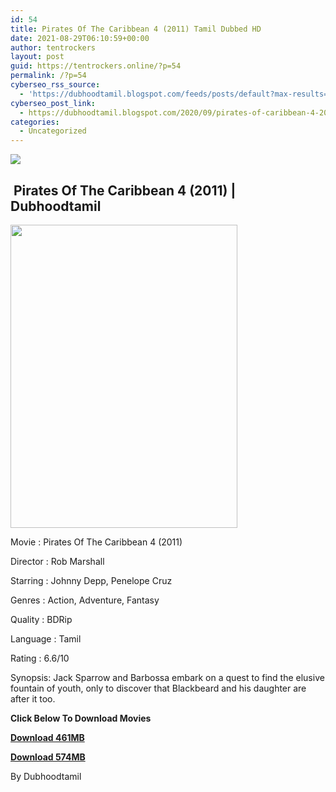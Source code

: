 ```yaml
---
id: 54
title: Pirates Of The Caribbean 4 (2011) Tamil Dubbed HD
date: 2021-08-29T06:10:59+00:00
author: tentrockers
layout: post
guid: https://tentrockers.online/?p=54
permalink: /?p=54
cyberseo_rss_source:
  - 'https://dubhoodtamil.blogspot.com/feeds/posts/default?max-results=150&start-index=1'
cyberseo_post_link:
  - https://dubhoodtamil.blogspot.com/2020/09/pirates-of-caribbean-4-2011-tamil.html
categories:
  - Uncategorized
---
```

<div class="media_block">
  <img src="https://1.bp.blogspot.com/-4jkiPsB7JME/X3Lps1XNo_I/AAAAAAAACls/BLQcOU6zNbULzkgyyTaxqZJiZMT49VuTQCNcBGAsYHQ/s72-w363-h485-c/POTC-4-posters-pirates-of-the-caribbean-on-stranger-tides-22224995-450-600.jpg" class="media_thumbnail" />
</div>

## &nbsp;Pirates Of The Caribbean 4 (2011) | Dubhoodtamil

<div class="separator">
  <a href="https://1.bp.blogspot.com/-4jkiPsB7JME/X3Lps1XNo_I/AAAAAAAACls/BLQcOU6zNbULzkgyyTaxqZJiZMT49VuTQCNcBGAsYHQ/s600/POTC-4-posters-pirates-of-the-caribbean-on-stranger-tides-22224995-450-600.jpg" imageanchor="1"><img loading="lazy" border="0" data-original-height="600" data-original-width="450" height="485" src="https://1.bp.blogspot.com/-4jkiPsB7JME/X3Lps1XNo_I/AAAAAAAACls/BLQcOU6zNbULzkgyyTaxqZJiZMT49VuTQCNcBGAsYHQ/w363-h485/POTC-4-posters-pirates-of-the-caribbean-on-stranger-tides-22224995-450-600.jpg" width="363" /></a>
</div>

Movie	<span></span>:	<span></span>Pirates Of The Caribbean 4 (2011)&nbsp;

Director	<span></span>:	<span></span>Rob Marshall&nbsp;

Starring	<span></span>:	<span></span>Johnny Depp, Penelope Cruz&nbsp;

Genres	<span></span>:	<span></span>Action, Adventure, Fantasy&nbsp;

Quality	<span></span>:	<span></span>BDRip&nbsp;

Language	<span></span>:	<span></span>Tamil&nbsp;

Rating	<span></span>:	<span></span>6.6/10&nbsp;

Synopsis: Jack Sparrow and Barbossa embark on a quest to find the elusive fountain of youth, only to discover that Blackbeard and his daughter are after it too.

**<span>Click Below To Download Movies</span>**

**<span><a href="https://oncehelp.com/p-o-c-4-1" target="_blank" rel="noopener">Download 461MB</a></span>**

**<span><a href="https://oncehelp.com/p-o-c-4-2" target="_blank" rel="noopener">Download 574MB</a></span>**

By Dubhoodtamil